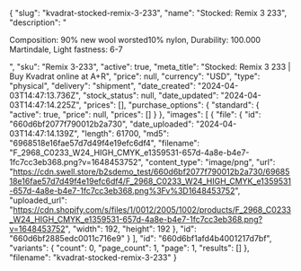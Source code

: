 {
  "slug": "kvadrat-stocked-remix-3-233",
  "name": "Stocked: Remix 3 233",
  "description": "<p>Composition: 90% new wool worsted10% nylon, Durability: 100.000 Martindale, Light fastness: 6-7</p>",
  "sku": "Remix 3-233",
  "active": true,
  "meta_title": "Stocked: Remix 3 233 | Buy Kvadrat online at A+R",
  "price": null,
  "currency": "USD",
  "type": "physical",
  "delivery": "shipment",
  "date_created": "2024-04-03T14:47:13.736Z",
  "stock_status": null,
  "date_updated": "2024-04-03T14:47:14.225Z",
  "prices": [],
  "purchase_options": {
    "standard": {
      "active": true,
      "price": null,
      "prices": []
    }
  },
  "images": [
    {
      "file": {
        "id": "660d6bf2077f790012b2a730",
        "date_uploaded": "2024-04-03T14:47:14.139Z",
        "length": 61700,
        "md5": "6968518e16fae57d7d49f4e19efc6df4",
        "filename": "F_2968_C0233_W24_HIGH_CMYK_e1359531-657d-4a8e-b4e7-1fc7cc3eb368.png?v=1648453752",
        "content_type": "image/png",
        "url": "https://cdn.swell.store/b2sdemo_test/660d6bf2077f790012b2a730/6968518e16fae57d7d49f4e19efc6df4/F_2968_C0233_W24_HIGH_CMYK_e1359531-657d-4a8e-b4e7-1fc7cc3eb368.png%3Fv%3D1648453752",
        "uploaded_url": "https://cdn.shopify.com/s/files/1/0012/2005/1002/products/F_2968_C0233_W24_HIGH_CMYK_e1359531-657d-4a8e-b4e7-1fc7cc3eb368.png?v=1648453752",
        "width": 192,
        "height": 192
      },
      "id": "660d6bf2885edc0011c716e9"
    }
  ],
  "id": "660d6bf1afd4b4001217d7bf",
  "variants": {
    "count": 0,
    "page_count": 1,
    "page": 1,
    "results": []
  },
  "filename": "kvadrat-stocked-remix-3-233"
}